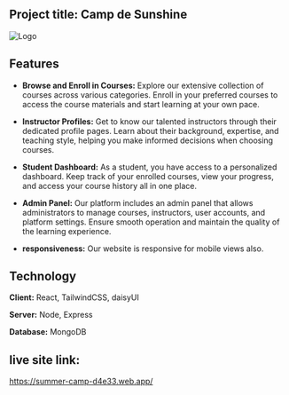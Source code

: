 
## Project title: Camp de Sunshine


![Logo](https://i.ibb.co/pnLYPLV/logo.png)


## Features

- **Browse and Enroll in Courses:** Explore our extensive collection of courses across various categories. Enroll in your preferred courses to access the course materials and start learning at your own pace.

- **Instructor Profiles:** Get to know our talented instructors through their dedicated profile pages. Learn about their background, expertise, and teaching style, helping you make informed decisions when choosing courses.

- **Student Dashboard:** As a student, you have access to a personalized dashboard. Keep track of your enrolled courses, view your progress, and access your course history all in one place.

- **Admin Panel:** Our platform includes an admin panel that allows administrators to manage courses, instructors, user accounts, and platform settings. Ensure smooth operation and maintain the quality of the learning experience.

- **responsiveness:** Our website is responsive for mobile views also.
## Technology

**Client:** React, TailwindCSS, daisyUI

**Server:** Node, Express 

**Database:** MongoDB

## live site link: 

https://summer-camp-d4e33.web.app/

